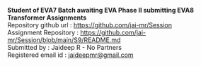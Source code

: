**Student of EVA7 Batch awaiting EVA Phase II submitting EVA8 Transformer Assignments** </br>
Repository github url : https://github.com/jai-mr/Session </br>
Assignment Repository : https://github.com/jai-mr/Session/blob/main/S9/README.md</br>
Submitted by : Jaideep R - No Partners</br>
Registered email id : jaideepmr@gmail.com</br>


